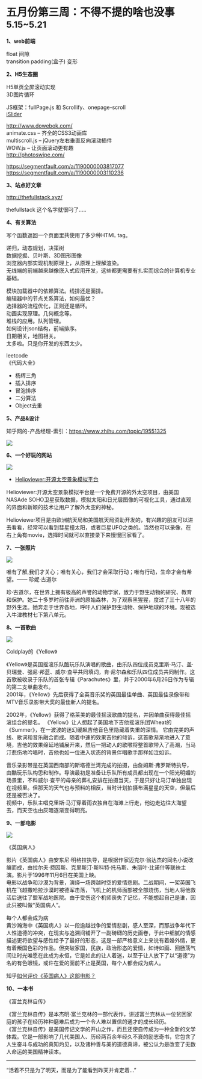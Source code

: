 
# 五月份第三周：不得不提的啥也没事  <small>5.15~5.21</small>

__1、web前端__    
    
float 间隙  
transition padding(盒子) 变形

__2、H5生态圈__      

H5单页全屏滚动实现  
3D图片循环  

JS框架：fullPage.js 和 Scrollify、onepage-scroll  
[iSlider](http://kele527.github.io/iSlider/)

http://www.dowebok.com/   
animate.css – 齐全的CSS3动画库   
multiscroll.js – jQuery左右垂直反向滚动插件  
WOW.js – 让页面滚动更有趣  
http://photoswipe.com/  

https://segmentfault.com/a/1190000003817077  
https://segmentfault.com/a/1190000003110236

__3、站点好文章__    

http://thefullstack.xyz/  

thefullstack 这个名字就很叼了.....

__4、有关算法__     

写个函数返回一个页面里共使用了多少种HTML tag。  

递归，动态规划，决策树   
数据挖掘、贝叶斯、3D图形图像  
浏览器内部实现机制原理上，从原理上理解渲染。   
无线端的前端越来越像嵌入式应用开发，这些都更需要有扎实而综合的计算机专业基础。  

模块加载器中的依赖算法。线排还是面排。   
编辑器中的节点关系算法，如何最优？  
选择器的流程优化，正则还是循环。  
动画实现原理。几何概念等。    
堆栈的应用。队列管理。    
如何设计json结构，前端排序。  
日期相关，地图相关。  
太多啦。只是你开发的东西太少。    

leetcode  
《代码大全》

- 杨辉三角  
- 插入排序  
- 冒泡排序  
- 二分算法  
- Object去重  


__5、产品&设计__        

知乎网的-产品经理-索引：https://www.zhihu.com/topic/19551325  

![](https://github.com/bluezhan/weeky/raw/master/docs/img/53-2.png)   

__6、一个好玩的网站__

![](https://github.com/bluezhan/weeky/raw/master/docs/img/53-3.png)   

- [Helioviewer:开源太空景象模拟平台](https://helioviewer.org/)    

Helioviewer:开源太空景象模拟平台是一个免费开源的外太空项目，由美国NASAde SOHO卫星获取数据，模拟太阳和日光层图像的可视化工具，通过直观的界面和新颖的技术让用户了解外太空的神秘。  

Helioviewer项目是由欧洲航天局和美国航天局资助开发的，有兴趣的朋友可以进去看看，经常可以看到彗星撞太阳，或者巨星UFO之类的。当然也可以录像，在右上角有movie，选择时间就可以直接录下来慢慢回家看了。  

__7、一张照片__   
 
![](https://github.com/bluezhan/weeky/raw/master/docs/img/53-4.jpg)   

唯有了解,我们才关心；唯有关心，我们才会采取行动；唯有行动，生命才会有希望。—— 珍妮·古道尔  
 
珍·古道尔，在世界上拥有极高的声誉的动物学家，致力于野生动物的研究、教育和保护。她二十多岁时前往非洲的原始森林，为了观察黑猩猩，度过了三十八年的野外生涯。她奔走于世界各地，呼吁人们保护野生动物、保护地球的环境。现被选入牛津教材七下第八单元。  

__8、一首歌曲__  

![](https://github.com/bluezhan/weeky/raw/master/docs/img/53-5.jpg)  

Coldplay的《Yellow》  

《Yellow》是英国摇滚乐队酷玩乐队演唱的歌曲，由乐队四位成员克里斯·马汀、盖·贝瑞曼、强尼·邦蓝、威尔·查平共同填词，肯·尼尔森和乐队四位成员共同制作。这首歌被收录于乐队的首张专辑《Parachutes》里，并于2000年6月26日作为专辑的第二支单曲发布。  
2001年，《Yellow》先后获得了全英音乐奖的英国最佳单曲、英国最佳录像带和MTV音乐录影带大奖的最佳新人的提名。  

2002年，《Yellow》获得了格莱美的最佳摇滚歌曲的提名，并因单曲获得最佳摇滚组合的提名。
《Yellow》让人想起了美国地下吉他摇滚乐团Wheat的《Summer》，在一波波的迷幻缓飙吉他音色里隐藏着失重的深情。 它由完美的声线、歌词和音乐融合而成。随着中速的效果吉他的倾诉，这首歌渐渐地进入了意境，吉他的效果绵延地铺展开来，然后一把动人的歌喉将整首歌带入了高潮，当马汀悲伤地吟唱时，吉他也如一位进入状态的背景伴唱歌手那样如泣如诉。   

音乐录影带是在英国西南部的斯塔德兰湾完成的拍摄，由詹姆斯·弗罗斯特执导，由酷玩乐队构思和制作。导演最初是准备让乐队所有成员都出现在一个阳光明媚的场景里，不料威尔·查平的母亲的葬礼安排在拍摄当天，于是只好让马汀单独出现在视频里。但那天的天气也与预料的相反，当时计划拍摄布满星星的天空，但最后还是被否决了。     
视频中，乐队主唱克里斯·马汀穿着雨衣独自在海滩上行走，他边走边往大海望去，而天空也由灰暗逐渐变得明亮。   

__9、一部电影__   

![](https://github.com/bluezhan/weeky/raw/master/docs/img/53-10.png)  

《英国病人》

影片《英国病人》由安东尼·明格拉执导，是根据作家迈克尔·翁达杰的同名小说改编而成，由拉尔夫·费因斯、克里斯汀·斯科特·托马斯、朱丽叶·比诺什等联袂主演。影片于1996年11月6日在美国上映。  
电影以战争和沙漠为背景，演绎一场跨越时空的爱情悲剧。二战期间，一架英国飞机在飞越撒哈拉沙漠时被德军击落，飞机上的机师面部被全部烧伤，当地人将他救活后送往了盟军战地医院。由于受伤这个机师丧失了记忆，不能想起自己是谁，因此只被叫做“英国病人”。
    
每个人都会成为病   
黄沙瀚海中《英国病人》以一段逾越战争的爱情悲剧，感人至深，而那战争年代下人性道德的冲突，在现实与追溯间铺开了一副磅礴的历史画卷，于此中细腻的情感描述更将欲望与感性给予了最好的形态，这是一部严格意义上来说有着婚外情，更有着叛国色彩的作品，但突破家国，民族，政治形态的爱情，如诗如画、回肠荡气间让时光唯愿在此成为永恒，它是如此的让人着迷，以至于让人放下了以“道德”为名的有色眼镜，或许在爱的面前不止是英国，每个人都会成为病人。   

知乎[如何评价《英国病人》这部电影？](https://www.zhihu.com/question/21949779)  

__10、一本书__ 

《富兰克林自传》 

《富兰克林自传》是本杰明·富兰克林的一部代表作，讲述富兰克林从一位贫困家庭的孩子在经历种种磨难后成为一个令人难以置信的通才的成长经历。  
《富兰克林自传》是美国传记文学的开山之作，而且还使自传成为一种全新的文学体裁。它是一部影响了几代美国人、历经两百余年经久不衰的励志奇书，它包含了人生奋斗与成功的真知灼见，以及诸种善与美的道德真谛，被公认为是改变了无数人命运的美国精神读本。    

-------------------

“活着不只是为了明天，而是为了能看到昨天并肯定着...”

